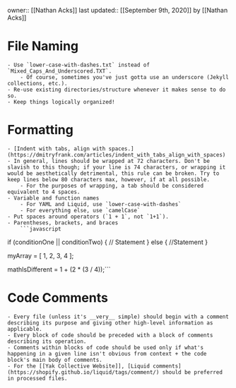 owner:: [[Nathan Acks]]
last updated:: [[September 9th, 2020]] by [[Nathan Acks]]
# File Naming
    - Use `lower-case-with-dashes.txt` instead of `Mixed_Caps_And_Underscored.TXT`.
        - Of course, sometimes you've just gotta use an underscore (Jekyll collections, etc.).
    - Re-use existing directories/structure whenever it makes sense to do so.
    - Keep things logically organized!
# Formatting
    - [Indent with tabs, align with spaces.](https://dmitryfrank.com/articles/indent_with_tabs_align_with_spaces)
    - In general, lines should be wrapped at 72 characters. Don't be slavish to this though; if your line is 74 characters, or wrapping it would be aesthetically detrimental, this rule can be broken. Try to keep lines below 80 characters max, however, if at all possible.
        - For the purposes of wrapping, a tab should be considered equivalent to 4 spaces.
    - Variable and function names
        - For YAML and Liquid, use `lower-case-with-dashes`
        - For everything else, use `camelCase`
    - Put spaces around operators (`1 + 1`, not `1+1`).
    - Parentheses, brackets, and braces
        ```javascript
if (conditionOne || conditionTwo) {
  // Statement
} else {
  //Statement
}

myArray = [ 1, 2, 3, 4 ];

mathIsDifferent = 1 + (2 * (3 / 4));```
# Code Comments
    - Every file (unless it's __very__ simple) should begin with a comment describing its purpose and giving other high-level information as applicable.
    - Every block of code should be preceded with a block of comments describing its operation.
    - Comments within blocks of code should be used only if what's happening in a given line isn't obvious from context + the code block's main body of comments.
    - For the [[Yak Collective Website]], [Liquid comments](https://shopify.github.io/liquid/tags/comment/) should be preferred in processed files.
